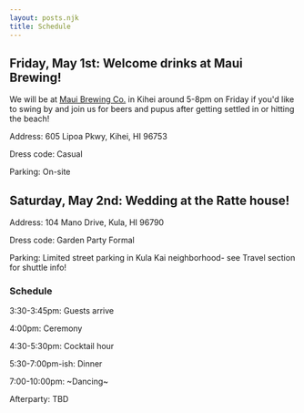 ```yaml
---
layout: posts.njk
title: Schedule
---
```


## Friday, May 1st: Welcome drinks at Maui Brewing!
We will be at <a href="https://maps.app.goo.gl/BY6fkFVqfZRHU89ZA" target="_blank">Maui Brewing Co.</a> in Kihei around 5-8pm on Friday if you'd like to swing by and join us for beers and pupus after getting settled in or hitting the beach!

Address: 605 Lipoa Pkwy, Kihei, HI 96753

Dress code: Casual

Parking: On-site

## Saturday, May 2nd: Wedding at the Ratte house!

Address: 104 Mano Drive, Kula, HI 96790

Dress code: Garden Party Formal

Parking: Limited street parking in Kula Kai neighborhood- see Travel section for shuttle info!

### Schedule
3:30-3:45pm: Guests arrive

4:00pm: Ceremony

4:30-5:30pm: Cocktail hour

5:30-7:00pm-ish: Dinner

7:00-10:00pm: \~Dancing\~

Afterparty: TBD
